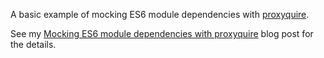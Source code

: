 A basic example of mocking ES6 module dependencies with [proxyquire](https://github.com/thlorenz/proxyquire).

See my [Mocking ES6 module dependencies with proxyquire](http://ozmoroz.com/2017/09/mocking-es6-dependencies-2.html)
blog post for the details.